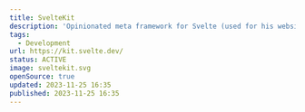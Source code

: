 ```yaml
---
title: SvelteKit
description: 'Opinionated meta framework for Svelte (used for his website).'
tags:
  - Development
url: https://kit.svelte.dev/
status: ACTIVE
image: sveltekit.svg
openSource: true
updated: 2023-11-25 16:35
published: 2023-11-25 16:35
---
```


